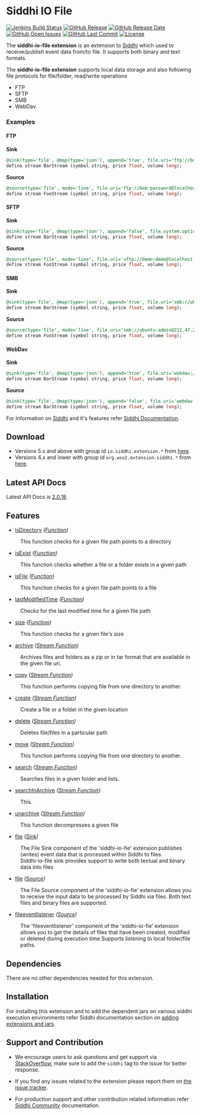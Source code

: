 Siddhi IO File
======================================

  [![Jenkins Build Status](https://wso2.org/jenkins/job/siddhi/job/siddhi-io-file/badge/icon)](https://wso2.org/jenkins/job/siddhi/job/siddhi-io-file/)
  [![GitHub Release](https://img.shields.io/github/release/siddhi-io/siddhi-io-file.svg)](https://github.com/siddhi-io/siddhi-io-file/releases)
  [![GitHub Release Date](https://img.shields.io/github/release-date/siddhi-io/siddhi-io-file.svg)](https://github.com/siddhi-io/siddhi-io-file/releases)
  [![GitHub Open Issues](https://img.shields.io/github/issues-raw/siddhi-io/siddhi-io-file.svg)](https://github.com/siddhi-io/siddhi-io-file/issues)
  [![GitHub Last Commit](https://img.shields.io/github/last-commit/siddhi-io/siddhi-io-file.svg)](https://github.com/siddhi-io/siddhi-io-file/commits/master)
  [![License](https://img.shields.io/badge/License-Apache%202.0-blue.svg)](https://opensource.org/licenses/Apache-2.0)

The **siddhi-io-file extension** is an extension to <a target="_blank" href="https://wso2.github.io/siddhi">Siddhi</a> which used to receive/publish event data from/to file. It supports both binary and text formats.

The **siddhi-io-file extension** supports local data storage and also following file protocols for file/folder, read/write operations

- FTP
- SFTP
- SMB
- WebDav

### Examples

#### FTP 

**Sink**

```sql
@sink(type='file', @map(type='json'), append='true', file.uri='ftp://bob:password@localhost:21/source/published.json')
define stream BarStream (symbol string, price float, volume long);
```

**Source**  

```sql
@source(type='file', mode='line', file.uri='ftp://bob:password@localhost:21/source/published.json', action.after.process='keep', tailing='false', @map(type='json')) 
define stream FooStream (symbol string, price float, volume long);
```

#### SFTP

**Sink**

```sql
@sink(type='file', @map(type='json'), append='false', file.system.options='USER_DIR_IS_ROOT:false,AVOID_PERMISSION_CHECK:true', file.uri='sftp://demo:demo@localhost:22/sftp/source/published.json') 
define stream BarStream (symbol string, price float, volume long);
```

**Source**

```sql
@source(type='file', mode='line', file.uri='sftp://demo:demo@localhost:22/sftp/source/published.json', action.after.process='keep', tailing='false', file.system.options='USER_DIR_IS_ROOT:false,AVOID_PERMISSION_CHECK:true', @map(type='json'))
define stream FooStream (symbol string, price float, volume long);
```

#### SMB
**Sink**

```sql
@sink(type='file', @map(type='json'), append='true', file.uri='smb://ubuntu:admin@212.47.250.24/sambashare/source/published.json') 
define stream BarStream (symbol string, price float, volume long);
```

**Source**

```sql
@source(type='file', mode='line', file.uri='smb://ubuntu:admin@212.47.250.24/sambashare/source/published.json', action.after.process='keep', tailing='false', @map(type='json'))
define stream FooStream (symbol string, price float, volume long);
```

#### WebDav
**Sink**

```sql
@sink(type='file', @map(type='json'), append='true', file.uri='webdav://alice:secret1234@localhost/source/published.json') 
define stream BarStream (symbol string, price float, volume long); 
```

**Source**

```sql
@sink(type='file', @map(type='json'), append='false', file.uri='webdav://alice:secret1234@localhost/source/published.json') 
define stream BarStream (symbol string, price float, volume long);
```

For information on <a target="_blank" href="https://siddhi.io/">Siddhi</a> and it's features refer <a target="_blank" href="https://siddhi.io/redirect/docs.html">Siddhi Documentation</a>. 

## Download

* Versions 5.x and above with group id `io.siddhi.extension.*` from <a target="_blank" href="https://mvnrepository.com/artifact/io.siddhi.extension.io.file/siddhi-io-file/">here</a>.
* Versions 4.x and lower with group id `org.wso2.extension.siddhi.*` from <a target="_blank" href="https://mvnrepository.com/artifact/org.wso2.extension.siddhi.io.file/siddhi-io-file">here</a>.

## Latest API Docs 

Latest API Docs is <a target="_blank" href="https://siddhi-io.github.io/siddhi-io-file/api/2.0.18">2.0.18</a>.

## Features

* <a target="_blank" href="https://siddhi-io.github.io/siddhi-io-file/api/2.0.18/#isdirectory-function">isDirectory</a> *(<a target="_blank" href="http://siddhi.io/en/v5.1/docs/query-guide/#function">Function</a>)*<br> <div style="padding-left: 1em;"><p><p style="word-wrap: break-word;margin: 0;">This function checks for a given file path points to a directory</p></p></div>
* <a target="_blank" href="https://siddhi-io.github.io/siddhi-io-file/api/2.0.18/#isexist-function">isExist</a> *(<a target="_blank" href="http://siddhi.io/en/v5.1/docs/query-guide/#function">Function</a>)*<br> <div style="padding-left: 1em;"><p><p style="word-wrap: break-word;margin: 0;">This function checks whether a file or a folder exists in a given path</p></p></div>
* <a target="_blank" href="https://siddhi-io.github.io/siddhi-io-file/api/2.0.18/#isfile-function">isFile</a> *(<a target="_blank" href="http://siddhi.io/en/v5.1/docs/query-guide/#function">Function</a>)*<br> <div style="padding-left: 1em;"><p><p style="word-wrap: break-word;margin: 0;">This function checks for a given file path points to a file</p></p></div>
* <a target="_blank" href="https://siddhi-io.github.io/siddhi-io-file/api/2.0.18/#lastmodifiedtime-function">lastModifiedTime</a> *(<a target="_blank" href="http://siddhi.io/en/v5.1/docs/query-guide/#function">Function</a>)*<br> <div style="padding-left: 1em;"><p><p style="word-wrap: break-word;margin: 0;">Checks for the last modified time for a given file path</p></p></div>
* <a target="_blank" href="https://siddhi-io.github.io/siddhi-io-file/api/2.0.18/#size-function">size</a> *(<a target="_blank" href="http://siddhi.io/en/v5.1/docs/query-guide/#function">Function</a>)*<br> <div style="padding-left: 1em;"><p><p style="word-wrap: break-word;margin: 0;">This function checks for a given file's size</p></p></div>
* <a target="_blank" href="https://siddhi-io.github.io/siddhi-io-file/api/2.0.18/#archive-stream-function">archive</a> *(<a target="_blank" href="http://siddhi.io/en/v5.1/docs/query-guide/#stream-function">Stream Function</a>)*<br> <div style="padding-left: 1em;"><p><p style="word-wrap: break-word;margin: 0;">Archives files and folders as a zip or in tar format that are available in the given file uri.<br></p></p></div>
* <a target="_blank" href="https://siddhi-io.github.io/siddhi-io-file/api/2.0.18/#copy-stream-function">copy</a> *(<a target="_blank" href="http://siddhi.io/en/v5.1/docs/query-guide/#stream-function">Stream Function</a>)*<br> <div style="padding-left: 1em;"><p><p style="word-wrap: break-word;margin: 0;">This function performs copying file from one directory to another.<br></p></p></div>
* <a target="_blank" href="https://siddhi-io.github.io/siddhi-io-file/api/2.0.18/#create-stream-function">create</a> *(<a target="_blank" href="http://siddhi.io/en/v5.1/docs/query-guide/#stream-function">Stream Function</a>)*<br> <div style="padding-left: 1em;"><p><p style="word-wrap: break-word;margin: 0;">Create a file or a folder in the given location</p></p></div>
* <a target="_blank" href="https://siddhi-io.github.io/siddhi-io-file/api/2.0.18/#delete-stream-function">delete</a> *(<a target="_blank" href="http://siddhi.io/en/v5.1/docs/query-guide/#stream-function">Stream Function</a>)*<br> <div style="padding-left: 1em;"><p><p style="word-wrap: break-word;margin: 0;">Deletes file/files in a particular path</p></p></div>
* <a target="_blank" href="https://siddhi-io.github.io/siddhi-io-file/api/2.0.18/#move-stream-function">move</a> *(<a target="_blank" href="http://siddhi.io/en/v5.1/docs/query-guide/#stream-function">Stream Function</a>)*<br> <div style="padding-left: 1em;"><p><p style="word-wrap: break-word;margin: 0;">This function performs copying file from one directory to another.<br></p></p></div>
* <a target="_blank" href="https://siddhi-io.github.io/siddhi-io-file/api/2.0.18/#search-stream-function">search</a> *(<a target="_blank" href="http://siddhi.io/en/v5.1/docs/query-guide/#stream-function">Stream Function</a>)*<br> <div style="padding-left: 1em;"><p><p style="word-wrap: break-word;margin: 0;">Searches files in a given folder and lists.</p></p></div>
* <a target="_blank" href="https://siddhi-io.github.io/siddhi-io-file/api/2.0.18/#searchinarchive-stream-function">searchInArchive</a> *(<a target="_blank" href="http://siddhi.io/en/v5.1/docs/query-guide/#stream-function">Stream Function</a>)*<br> <div style="padding-left: 1em;"><p><p style="word-wrap: break-word;margin: 0;">This.</p></p></div>
* <a target="_blank" href="https://siddhi-io.github.io/siddhi-io-file/api/2.0.18/#unarchive-stream-function">unarchive</a> *(<a target="_blank" href="http://siddhi.io/en/v5.1/docs/query-guide/#stream-function">Stream Function</a>)*<br> <div style="padding-left: 1em;"><p><p style="word-wrap: break-word;margin: 0;">This function decompresses a given file</p></p></div>
* <a target="_blank" href="https://siddhi-io.github.io/siddhi-io-file/api/2.0.18/#file-sink">file</a> *(<a target="_blank" href="http://siddhi.io/en/v5.1/docs/query-guide/#sink">Sink</a>)*<br> <div style="padding-left: 1em;"><p><p style="word-wrap: break-word;margin: 0;">The File Sink component of the 'siddhi-io-fie' extension publishes (writes) event data that is processed within Siddhi to files. <br>Siddhi-io-file sink provides support to write both textual and binary data into files<br></p></p></div>
* <a target="_blank" href="https://siddhi-io.github.io/siddhi-io-file/api/2.0.18/#file-source">file</a> *(<a target="_blank" href="http://siddhi.io/en/v5.1/docs/query-guide/#source">Source</a>)*<br> <div style="padding-left: 1em;"><p><p style="word-wrap: break-word;margin: 0;">The File Source component of the 'siddhi-io-fie' extension allows you to receive the input data to be processed by Siddhi via files. Both text files and binary files are supported.</p></p></div>
* <a target="_blank" href="https://siddhi-io.github.io/siddhi-io-file/api/2.0.18/#fileeventlistener-source">fileeventlistener</a> *(<a target="_blank" href="http://siddhi.io/en/v5.1/docs/query-guide/#source">Source</a>)*<br> <div style="padding-left: 1em;"><p><p style="word-wrap: break-word;margin: 0;">The 'fileeventlistener' component of the 'siddhi-io-fie' extension allows you to get the details of files that have been created, modified or deleted during execution time.Supports listening to local folder/file paths.</p></p></div>

## Dependencies 

There are no other dependencies needed for this extension.

## Installation

For installing this extension and to add the dependent jars on various siddhi execution environments refer Siddhi documentation section on <a target="_blank" href="https://siddhi.io/redirect/add-extensions.html">adding extensions and jars</a>.

## Support and Contribution

* We encourage users to ask questions and get support via <a target="_blank" href="https://stackoverflow.com/questions/tagged/siddhi">StackOverflow</a>, make sure to add the `siddhi` tag to the issue for better response.

* If you find any issues related to the extension please report them on <a target="_blank" href="https://github.com/siddhi-io/siddhi-execution-string/issues">the issue tracker</a>.

* For production support and other contribution related information refer <a target="_blank" href="https://siddhi.io/community/">Siddhi Community</a> documentation.

